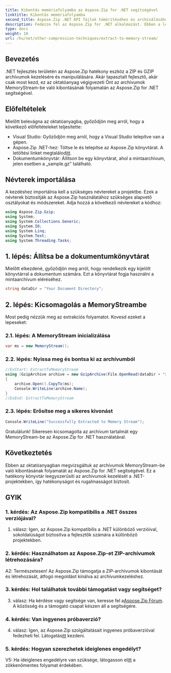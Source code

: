 ```yaml
---
title: Kibontás memóriafolyamba az Aspose.Zip for .NET segítségével
linktitle: Kibontás memóriafolyamba
second_title: Aspose.Zip .NET API fájlok tömörítéséhez és archiválásához
description: Fedezze fel az Aspose.Zip for .NET alkalmazást. Ebben a lépésről lépésre szóló útmutatóban könnyedén kibonthatja az archívumokat egy MemoryStream-be. Emelje fel .NET fejlesztését könnyedén.
type: docs
weight: 10
url: /hu/net/other-compression-techniques/extract-to-memory-stream/
---
```

## Bevezetés

.NET fejlesztés területén az Aspose.Zip hatékony eszköz a ZIP és GZIP archívumok kezelésére és manipulálására. Akár tapasztalt fejlesztő, akár csak most kezd, ez az oktatóanyag végigvezeti Önt az archívumok MemoryStream-be való kibontásának folyamatán az Aspose.Zip for .NET segítségével.

## Előfeltételek

Mielőtt belevágna az oktatóanyagba, győződjön meg arról, hogy a következő előfeltételeket teljesítette:

- Visual Studio: Győződjön meg arról, hogy a Visual Studio telepítve van a gépen.
-  Aspose.Zip .NET-hez: Töltse le és telepítse az Aspose.Zip könyvtárat. A letöltési linket megtalálod[itt](https://releases.aspose.com/zip/net/).
- Dokumentumkönyvtár: Állítson be egy könyvtárat, ahol a mintaarchívum, jelen esetben a „sample.gz” található.

## Névterek importálása

A kezdéshez importálnia kell a szükséges névtereket a projektbe. Ezek a névterek biztosítják az Aspose.Zip használatához szükséges alapvető osztályokat és módszereket. Adja hozzá a következő névtereket a kódhoz:

```csharp
using Aspose.Zip.Gzip;
using System;
using System.Collections.Generic;
using System.IO;
using System.Linq;
using System.Text;
using System.Threading.Tasks;
```

## 1. lépés: Állítsa be a dokumentumkönyvtárat

Mielőtt elkezdené, győződjön meg arról, hogy rendelkezik egy kijelölt könyvtárral a dokumentum számára. Ezt a könyvtárat fogja használni a mintaarchívum eléréséhez.

```csharp
string dataDir = "Your Document Directory";
```

## 2. lépés: Kicsomagolás a MemoryStreambe

Most pedig nézzük meg az extrakciós folyamatot. Kovesd ezeket a lepeseket:

### 2.1. lépés: A MemoryStream inicializálása

```csharp
var ms = new MemoryStream();
```

### 2.2. lépés: Nyissa meg és bontsa ki az archívumból

```csharp
//ExStart: ExtractToMemoryStream
using (GzipArchive archive = new GzipArchive(File.OpenRead(dataDir + "sample.gz")))
{
    archive.Open().CopyTo(ms);
    Console.WriteLine(archive.Name);
}
//ExEnd: ExtractToMemoryStream
```

### 2.3. lépés: Erősítse meg a sikeres kivonást

```csharp
Console.WriteLine("Successfully Extracted to Memory Stream");
```

Gratulálunk! Sikeresen kicsomagolta az archívum tartalmát egy MemoryStream-be az Aspose.Zip for .NET használatával.

## Következtetés

Ebben az oktatóanyagban megvizsgáltuk az archívumok MemoryStream-be való kibontásának folyamatát az Aspose.Zip for .NET segítségével. Ez a hatékony könyvtár leegyszerűsíti az archívumok kezelését a .NET-projektekben, így hatékonyságot és rugalmasságot biztosít.

## GYIK

### 1. kérdés: Az Aspose.Zip kompatibilis a .NET összes verziójával?

1. válasz: Igen, az Aspose.Zip kompatibilis a .NET különböző verzióival, sokoldalúságot biztosítva a fejlesztők számára a különböző projektekben.

### 2. kérdés: Használhatom az Aspose.Zip-et ZIP-archívumok létrehozására?

A2: Természetesen! Az Aspose.Zip támogatja a ZIP-archívumok kibontását és létrehozását, átfogó megoldást kínálva az archívumkezeléshez.

### 3. kérdés: Hol találhatok további támogatást vagy segítséget?

 3. válasz: Ha kérdése vagy segítsége van, keresse fel a[Aspose.Zip Fórum](https://forum.aspose.com/c/zip/37). A közösség és a támogató csapat készen áll a segítségére.

### 4. kérdés: Van ingyenes próbaverzió?

 4. válasz: Igen, az Aspose.Zip szolgáltatásait ingyenes próbaverzióval fedezheti fel. Látogatás[itt](https://releases.aspose.com/) kezdeni.

### 5. kérdés: Hogyan szerezhetek ideiglenes engedélyt?

 V5: Ha ideiglenes engedélyre van szüksége, látogasson el[itt](https://purchase.aspose.com/temporary-license/) a zökkenőmentes folyamat érdekében.